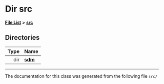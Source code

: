
<NavBar active_item_id="2"/>

# Dir src


[**File List**](files.md) **>** [**src**](dir_68267d1309a1af8e8297ef4c3efbcdba.md)












## Directories

| Type | Name |
| ---: | :--- |
| dir | [**sdm**](dir_ae1b8d8c3d2627954ba53c22978558f0.md) <br> |

















------------------------------
The documentation for this class was generated from the following file `src/`